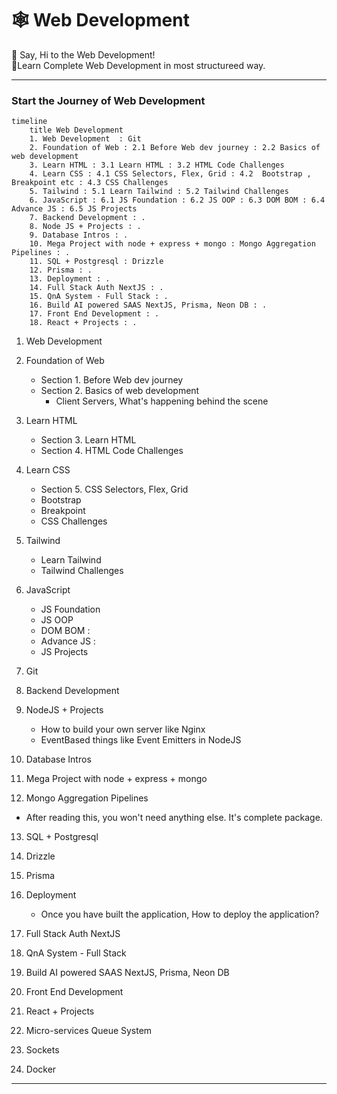 # 🕸️ Web Development

👋 Say, Hi to the Web Development!<br>
🍁Learn Complete Web Development in most structureed way.

---

### Start the Journey of Web Development

```mermaid
timeline
    title Web Development
    1. Web Development  : Git  
    2. Foundation of Web : 2.1 Before Web dev journey : 2.2 Basics of web development
    3. Learn HTML : 3.1 Learn HTML : 3.2 HTML Code Challenges
    4. Learn CSS : 4.1 CSS Selectors, Flex, Grid : 4.2  Bootstrap , Breakpoint etc : 4.3 CSS Challenges
    5. Tailwind : 5.1 Learn Tailwind : 5.2 Tailwind Challenges 
    6. JavaScript : 6.1 JS Foundation : 6.2 JS OOP : 6.3 DOM BOM : 6.4 Advance JS : 6.5 JS Projects
    7. Backend Development : .
    8. Node JS + Projects : .
    9. Database Intros : .
    10. Mega Project with node + express + mongo : Mongo Aggregation Pipelines : .
    11. SQL + Postgresql : Drizzle 
    12. Prisma : .
    13. Deployment : .
    14. Full Stack Auth NextJS : .
    15. QnA System - Full Stack : .
    16. Build AI powered SAAS NextJS, Prisma, Neon DB : .
    17. Front End Development : .
    18. React + Projects : .

```

1. Web Development

2. Foundation of Web
   - Section 1. Before Web dev journey
   - Section 2. Basics of web development
      - Client Servers, What's happening behind the scene

3. Learn HTML 
   - Section 3. Learn HTML
   - Section 4. HTML Code Challenges
4. Learn CSS 
   - Section 5. CSS Selectors, Flex, Grid  
   - Bootstrap
   - Breakpoint 
   - CSS Challenges

5. Tailwind 
   - Learn Tailwind 
   - Tailwind Challenges

6. JavaScript 
   - JS Foundation 
   - JS OOP
   - DOM BOM :
   - Advance JS :
   - JS Projects

7. Git

8. Backend Development

9. NodeJS + Projects 
   - How to build your own server like Nginx
   - EventBased things like Event Emitters in NodeJS    

10. Database Intros 

11. Mega Project with node + express + mongo

12. Mongo Aggregation Pipelines
   - After reading this, you won't need anything else. It's complete package.

13. SQL + Postgresql

14. Drizzle 

15. Prisma 

16. Deployment 
    - Once you have built the application, How to deploy the application?

17. Full Stack Auth NextJS 

18. QnA System - Full Stack 

19. Build AI powered SAAS NextJS, Prisma, Neon DB 

20. Front End Development 

21. React + Projects

22. Micro-services Queue System

23. Sockets

24. Docker

---

### 
